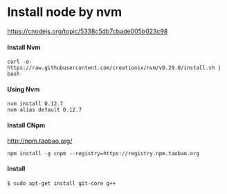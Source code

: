 # Install node by nvm

https://cnodejs.org/topic/5338c5db7cbade005b023c98

#### Install Nvm

```
curl -o- https://raw.githubusercontent.com/creationix/nvm/v0.29.0/install.sh | bash
```

#### Using Nvm

```
nvm install 0.12.7
nvm alias default 0.12.7
```

#### Install CNpm

http://npm.taobao.org/

```
npm install -g cnpm --registry=https://registry.npm.taobao.org
```

#### Install 

```
$ sudo apt-get install git-core g++
```